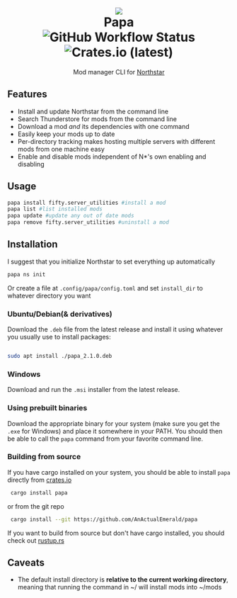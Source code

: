 <h1 align="center">
 <!-- Formatting idea shamelessly stolen from https://github.com/OneGal/viper ty for the idea :) -->
 <img src="https://static.wikia.nocookie.net/titanfall/images/d/d5/ScorchIcon.png" />
 <br>
 Papa
<br>
<img alt="GitHub Workflow Status" src="https://img.shields.io/github/workflow/status/AnActualEmerald/papa/Rust"> <img alt="Crates.io (latest)" src="https://img.shields.io/crates/dv/papa">
</h1>


<p align="center">Mod manager CLI for <a href="https://github.com/R2Northstar/Northstar">Northstar</a></p>

## Features
- Install and update Northstar from the command line
- Search Thunderstore for mods from the command line
- Download a mod *and* its dependencies with one command
- Easily keep your mods up to date
- Per-directory tracking makes hosting multiple servers with different mods from one machine easy
- Enable and disable mods independent of N*'s own enabling and disabling

## Usage

```bash
papa install fifty.server_utilities #install a mod
papa list #list installed mods
papa update #update any out of date mods
papa remove fifty.server_utilities #uninstall a mod
```

## Installation
I suggest that you initialize Northstar to set everything up automatically
```bash
papa ns init
```
Or create a file at `.config/papa/config.toml` and set `install_dir` to whatever directory you want

### Ubuntu/Debian(& derivatives)
Download the `.deb` file from the latest release and install it using whatever you usually use to install packages:
```bash

sudo apt install ./papa_2.1.0.deb

```

### Windows
Download and run the `.msi` installer from the latest release.

### Using prebuilt binaries
Download the appropriate binary for your system (make sure you get the `.exe` for Windows) and place it somewhere in your PATH. You should then be able to call the `papa` command from your favorite command line.

### Building from source
If you have cargo installed on your system, you should be able to install `papa` directly from [crates.io](https://crates.io)
```bash
 cargo install papa
```
or from the git repo
```bash
 cargo install --git https://github.com/AnActualEmerald/papa
```
If you want to build from source but don't have cargo installed, you should check out [rustup.rs](https://rustup.rs)

## Caveats 
- The default install directory is **relative to the current working directory**, meaning that running the command in ~/ will install mods into ~/mods
